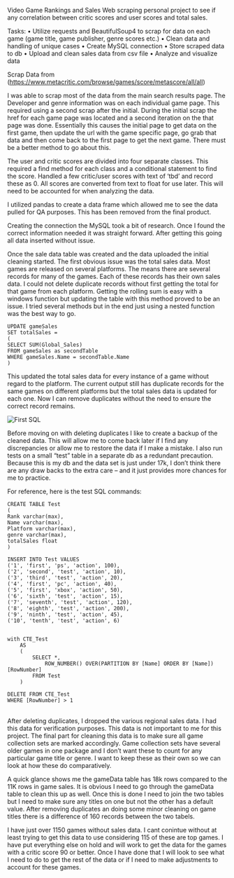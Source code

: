 Video Game Rankings and Sales
Web scraping personal project to see if any correlation between critic scores and user scores and total sales. 

Tasks:
•	Utilize requests and BeautifulSoup4 to scrap for data on each game (game title, game publisher, genre scores etc.) 
•	Clean data and handling of unique cases
•	Create MySQL connection
•	Store scraped data to db
•	Upload and clean sales data from csv file 
•	Analyze and visualize data

Scrap Data  from (https://www.metacritic.com/browse/games/score/metascore/all/all)

	
  I was able to scrap most of the data from the main search results page. The Developer and genre information was on each individual game page. This required using a second scrap after the initial. During the initial scrap the href for each game page was located and a second iteration on the that page was done. Essentially this causes the initial page to get data on the first game, then update the url with the game specific page, go grab that data and then come back to the first page to get the next game. There must be a better method to go about this. 
	
  The user and critic scores are divided into four separate classes. This required a find method for each class and a conditional statement to find the score. Handled a few critic/user scores with text of ‘tbd’ and record these as 0. All scores are converted from text to float for use later. This will need to be accounted for when analyzing the data.
	
  I utilized pandas to create a data frame which allowed me to see the data pulled for QA purposes. This has been removed from the final product.
  
  Creating the connection the MySQL took a bit of research. Once I found the correct information needed it was straight forward. After getting this going all data inserted without issue.
	
  Once the sale data table was created and the data uploaded the initial cleaning started. The first obvious issue was the total sales data. Most games are released on several platforms. The means there are several records for many of the games. Each of these records has their own sales data. I could not delete duplicate records without first getting the total for that game from each platform. Getting the rolling sum is easy with a windows function but updating the table with this method proved to be an issue. I tried several methods but in the end just using a nested function was the best way to go.
	
	UPDATE gameSales
	SET totalSales = 
	(
	SELECT SUM(Global_Sales)
	FROM gameSales as secondTable
	WHERE gameSales.Name = secondTable.Name
	)
	
  This updated the total sales data for every instance of a game without regard to the platform. The current output still has duplicate records for the same games on different platforms but the total sales data is updated for each one. Now I can remove duplicates without the need to ensure the correct record remains. 

![First SQL](https://user-images.githubusercontent.com/10605443/149674645-78001e3b-b9b9-436c-9225-2f3ec94e4217.JPG)

  Before moving on with deleting duplicates I like to create a backup of the cleaned data. This will allow me to come back later if I find any discrepancies or allow me to restore the data if I make a mistake. I also run tests on a small “test” table in a separate db as a redundant precaution.  Because this is my db and the data set is just under 17k, I don’t think there are any draw backs to the extra care – and it just provides more chances for me to practice. 

  For reference, here is the test SQL commands:
	
	CREATE TABLE Test
	(
	Rank varchar(max), 
	Name varchar(max), 
	Platform varchar(max), 
	genre varchar(max),
	totalSales float
	)

	INSERT INTO Test VALUES 
	('1', 'first', 'ps', 'action', 100),
	('2', 'second', 'test', 'action', 10),
	('3', 'third', 'test', 'action', 20),
	('4', 'first', 'pc', 'action', 40),
	('5', 'first', 'xbox', 'action', 50),
	('6', 'sixth', 'test', 'action', 15),
	('7', 'seventh', 'test', 'action', 120),
	('8', 'eighth', 'test', 'action', 200),
	('9', 'ninth', 'test', 'action', 45),
	('10', 'tenth', 'test', 'action', 6)


	with CTE_Test
		AS
		(
			SELECT *,
				ROW_NUMBER() OVER(PARTITION BY [Name] ORDER BY [Name]) [RowNumber]
			FROM Test
		)

	DELETE FROM CTE_Test
	WHERE [RowNumber] > 1

	
 	
  After deleting duplicates, I dropped the various regional sales data. I had this data for verification purposes. This data is not important to me for this project.
The final part for cleaning this data is to make sure all game collection sets are marked accordingly. Game collection sets have several older games in one package and I don’t want these to count for any particular game title or genre. I want to keep these as their own so we can look at how these do comparatively. 

  A quick glance shows me the gameData table has 18k rows compared to the 11K rows in game sales. It is obvious I need to go through the gameData table to clean this up as well. 
Once this is done I need to join the two tables but I need to make sure any titles on one but not the other has a default value. After removing duplicates an doing some minor cleaning on game titles there is a difference of 160 records between the two tabels. 

  I have just over 1150 games without sales data. I cant conintue without at least trying to get this data to use considering 115 of these are top games. I have put everything else on hold and will work to get the data for the games with a critic score 90 or better. Once I have done that I will look to see what I need to do to get the rest of the data or if I need to make adjustments to account for these games.
